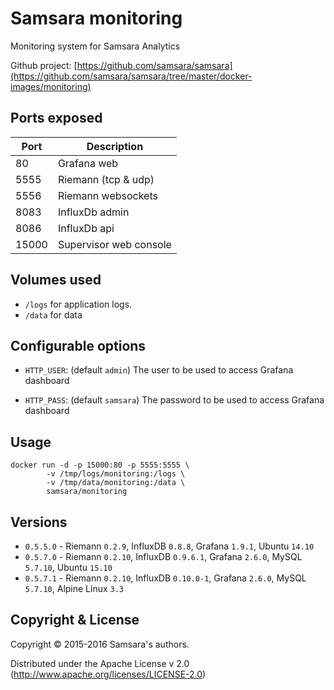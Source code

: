 # Samsara monitoring

Monitoring system for Samsara Analytics

Github project: [https://github.com/samsara/samsara](https://github.com/samsara/samsara/tree/master/docker-images/monitoring)

## Ports exposed

| Port  | Description            |
|-------|------------------------|
|    80 | Grafana web            |
|  5555 | Riemann (tcp & udp)    |
|  5556 | Riemann websockets     |
|  8083 | InfluxDb admin         |
|  8086 | InfluxDb api           |
| 15000 | Supervisor web console |

## Volumes used

* `/logs` for application logs.
* `/data` for data

## Configurable options

* `HTTP_USER`: (default `admin`)
The user to be used to access Grafana dashboard

* `HTTP_PASS`: (default `samsara`)
The password to be used to access Grafana dashboard


## Usage

```
docker run -d -p 15000:80 -p 5555:5555 \
        -v /tmp/logs/monitoring:/logs \
        -v /tmp/data/monitoring:/data \
        samsara/monitoring
```

## Versions

* `0.5.5.0`  - Riemann `0.2.9`, InfluxDB `0.8.8`, Grafana `1.9.1`, Ubuntu `14.10`
* `0.5.7.0`  - Riemann `0.2.10`, InfluxDB `0.9.6.1`, Grafana `2.6.0`, MySQL `5.7.10`, Ubuntu `15.10`
* `0.5.7.1`  - Riemann `0.2.10`, InfluxDB `0.10.0-1`, Grafana `2.6.0`, MySQL `5.7.10`, Alpine Linux `3.3`


## Copyright & License

Copyright © 2015-2016 Samsara's authors.

Distributed under the Apache License v 2.0 (http://www.apache.org/licenses/LICENSE-2.0)
